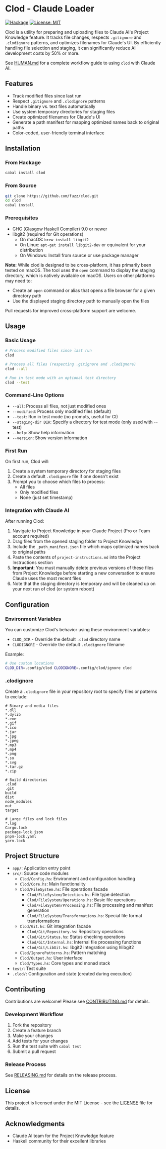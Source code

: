 # Clod - Claude Loader

[![Hackage](https://img.shields.io/hackage/v/clod.svg)](https://hackage.haskell.org/package/clod)
[![License: MIT](https://img.shields.io/badge/License-MIT-yellow.svg)](https://opensource.org/licenses/MIT)

Clod is a utility for preparing and uploading files to Claude AI's Project Knowledge feature. It tracks file changes, respects `.gitignore` and `.clodignore` patterns, and optimizes filenames for Claude's UI. By efficiently handling file selection and staging, it can significantly reduce AI development costs by 50% or more.

See [HUMAN.md](HUMAN.md) for a complete workflow guide to using `clod` with Claude AI.

## Features

- Track modified files since last run
- Respect `.gitignore` and `.clodignore` patterns
- Handle binary vs. text files automatically
- Use system temporary directories for staging files
- Create optimized filenames for Claude's UI
- Generate a path manifest for mapping optimized names back to original paths
- Color-coded, user-friendly terminal interface

## Installation

### From Hackage

```bash
cabal install clod
```

### From Source

```bash
git clone https://github.com/fuzz/clod.git
cd clod
cabal install
```

### Prerequisites

- GHC (Glasgow Haskell Compiler) 9.0 or newer
- libgit2 (required for Git operations)
  - On macOS: `brew install libgit2`
  - On Linux: `apt-get install libgit2-dev` or equivalent for your distribution
  - On Windows: Install from source or use package manager

**Note:** While clod is designed to be cross-platform, it has primarily been tested on macOS. The tool uses the `open` command to display the staging directory, which is natively available on macOS. Users on other platforms may need to:

* Create an `open` command or alias that opens a file browser for a given directory path
* Use the displayed staging directory path to manually open the files

Pull requests for improved cross-platform support are welcome.

## Usage

### Basic Usage

```bash
# Process modified files since last run
clod

# Process all files (respecting .gitignore and .clodignore)
clod --all

# Run in test mode with an optional test directory
clod --test
```

### Command-Line Options

- `--all`: Process all files, not just modified ones
- `--modified`: Process only modified files (default)
- `--test`: Run in test mode (no prompts, useful for CI)
- `--staging-dir DIR`: Specify a directory for test mode (only used with --test)
- `--help`: Show help information
- `--version`: Show version information

### First Run

On first run, Clod will:

1. Create a system temporary directory for staging files
2. Create a default `.clodignore` file if one doesn't exist
3. Prompt you to choose which files to process:
   - All files
   - Only modified files
   - None (just set timestamp)

### Integration with Claude AI

After running Clod:

1. Navigate to Project Knowledge in your Claude Project (Pro or Team account required)
2. Drag files from the opened staging folder to Project Knowledge
3. Include the `_path_manifest.json` file which maps optimized names back to original paths
4. Paste the contents of `project-instructions.md` into the Project Instructions section
5. **Important**: You must manually delete previous versions of these files from Project Knowledge before starting a new conversation to ensure Claude uses the most recent files
6. Note that the staging directory is temporary and will be cleaned up on your next run of clod (or system reboot)

## Configuration

### Environment Variables

You can customize Clod's behavior using these environment variables:

- `CLOD_DIR` - Override the default `.clod` directory name
- `CLODIGNORE` - Override the default `.clodignore` filename

Example:
```bash
# Use custom locations 
CLOD_DIR=.config/clod CLODIGNORE=.config/clod/ignore clod
```

### .clodignore

Create a `.clodignore` file in your repository root to specify files or patterns to exclude:

```
# Binary and media files
*.dll
*.dylib
*.exe
*.gif
*.ico
*.jar
*.jpg
*.jpeg
*.mp3
*.mp4
*.png
*.so
*.svg
*.tar.gz
*.zip

# Build directories
.clod
.git
build
dist
node_modules
out
target

# Large files and lock files
*.log
Cargo.lock
package-lock.json
pnpm-lock.yaml
yarn.lock
```

## Project Structure

- `app/`: Application entry point
- `src/`: Source code modules
  - `Clod/Config.hs`: Environment and configuration handling
  - `Clod/Core.hs`: Main functionality
  - `Clod/FileSystem.hs`: File operations facade
    - `Clod/FileSystem/Detection.hs`: File type detection
    - `Clod/FileSystem/Operations.hs`: Basic file operations
    - `Clod/FileSystem/Processing.hs`: File processing and manifest generation
    - `Clod/FileSystem/Transformations.hs`: Special file format transformations
  - `Clod/Git.hs`: Git integration facade
    - `Clod/Git/Repository.hs`: Repository operations
    - `Clod/Git/Status.hs`: Status checking operations
    - `Clod/Git/Internal.hs`: Internal file processing functions
    - `Clod/Git/LibGit.hs`: libgit2 integration using hlibgit2
  - `Clod/IgnorePatterns.hs`: Pattern matching
  - `Clod/Output.hs`: User interface
  - `Clod/Types.hs`: Core types and monad stack
- `test/`: Test suite
- `.clod/`: Configuration and state (created during execution)

## Contributing

Contributions are welcome! Please see [CONTRIBUTING.md](CONTRIBUTING.md) for details.

### Development Workflow

1. Fork the repository
2. Create a feature branch
3. Make your changes
4. Add tests for your changes
5. Run the test suite with `cabal test`
6. Submit a pull request

### Release Process

See [RELEASING.md](RELEASING.md) for details on the release process.

## License

This project is licensed under the MIT License - see the [LICENSE](LICENSE) file for details.

## Acknowledgments

- Claude AI team for the Project Knowledge feature
- Haskell community for their excellent libraries
